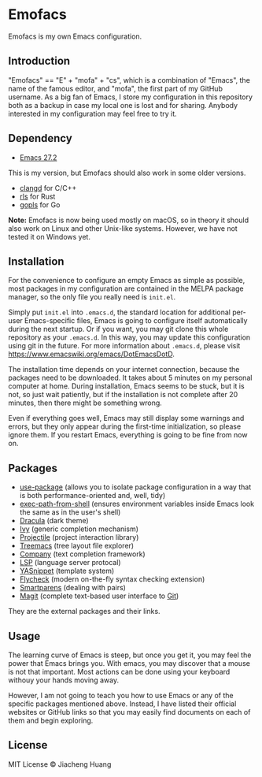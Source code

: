 # Emofacs

Emofacs is my own Emacs configuration.

## Introduction

"Emofacs" == "E" + "mofa" + "cs", which is a combination of "Emacs", the name of the famous editor, and "mofa", the first part of my GitHub username. As a big fan of Emacs, I store my configuration in this repository both as a backup in case my local one is lost and for sharing. Anybody interested in my configuration may feel free to try it.

## Dependency

* [Emacs 27.2](https://www.gnu.org/software/emacs/)

This is my version, but Emofacs should also work in some older versions.

* [clangd](https://clangd.llvm.org/) for C/C++
* [rls](https://github.com/rust-lang/rls) for Rust
* [gopls](https://pkg.go.dev/golang.org/x/tools/gopls) for Go

**Note:** Emofacs is now being used mostly on macOS, so in theory it should also work on Linux and other Unix-like systems. However, we have not tested it on Windows yet.

## Installation

For the convenience to configure an empty Emacs as simple as possible, most packages in my configuration are contained in the MELPA package manager, so the only file you really need is `init.el`.

Simply put `init.el` into `.emacs.d`, the standard location for additional per-user Emacs-specific files, Emacs is going to configure itself automatically during the next startup. Or if you want, you may git clone this whole repository as your `.emacs.d`. In this way, you may update this configuration using git in the future. For more information about `.emacs.d`, please visit https://www.emacswiki.org/emacs/DotEmacsDotD.

The installation time depends on your internet connection, because the packages need to be downloaded. It takes about 5 minutes on my personal computer at home. During installation, Emacs seems to be stuck, but it is not, so just wait patiently, but if the installation is not complete after 20 minutes, then there might be something wrong.

Even if everything goes well, Emacs may still display some warnings and errors, but they only appear during the first-time initialization, so please ignore them. If you restart Emacs, everything is going to be fine from now on.

## Packages

* [use-package](https://github.com/jwiegley/use-package) (allows you to isolate package configuration in a way that is both performance-oriented and, well, tidy)
* [exec-path-from-shell](https://github.com/purcell/exec-path-from-shell) (ensures environment variables inside Emacs look the same as in the user's shell)
* [Dracula](https://draculatheme.com/emacs/) (dark theme)
* [Ivy](https://github.com/abo-abo/swiper) (generic completion mechanism)
* [Projectile](https://github.com/bbatsov/projectile) (project interaction library)
* [Treemacs](https://github.com/Alexander-Miller/treemacs) (tree layout file explorer)
* [Company](https://company-mode.github.io/) (text completion framework)
* [LSP](https://emacs-lsp.github.io/lsp-mode/) (language server protocal)
* [YASnippet](https://github.com/joaotavora/yasnippet) (template system)
* [Flycheck](https://www.flycheck.org/en/latest/) (modern on-the-fly syntax checking extension)
* [Smartparens](https://github.com/Fuco1/smartparens) (dealing with pairs)
* [Magit](https://magit.vc/) (complete text-based user interface to [Git](https://git-scm.com/))

They are the external packages and their links.

## Usage

The learning curve of Emacs is steep, but once you get it, you may feel the power that Emacs brings you. With emacs, you may discover that a mouse is not that important. Most actions can be done using your keyboard withouy your hands moving away.

However, I am not going to teach you how to use Emacs or any of the specific packages mentioned above. Instead, I have listed their official websites or GitHub links so that you may easily find documents on each of them and begin exploring.

## License

MIT License © Jiacheng Huang

